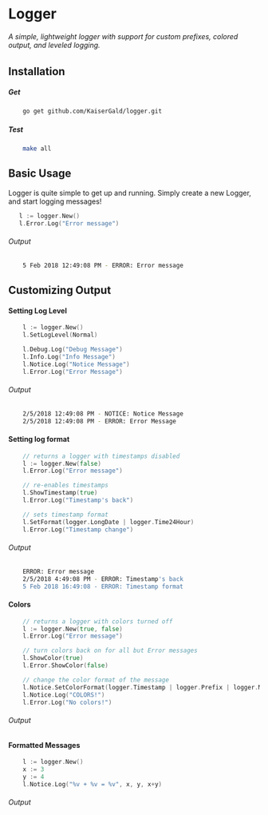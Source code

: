 
Logger
===

###### A simple, lightweight logger with support for custom prefixes, colored output, and leveled logging.

Installation
------

##### Get

```bash
	go get github.com/KaiserGald/logger.git
```

##### Test

```bash
	make all
```


Basic Usage
--------------

Logger is quite simple to get up and running. Simply create a new Logger, and start logging messages!

```go
   l := logger.New()
   l.Error.Log("Error message")
```

###### Output

```bash
	5 Feb 2018 12:49:08 PM - ERROR: Error message
```

Customizing Output
---

#### Setting Log Level

```go
	l := logger.New()
    l.SetLogLevel(Normal)

    l.Debug.Log("Debug Message")
    l.Info.Log("Info Message")
    l.Notice.Log("Notice Message")
    l.Error.Log("Error Message")  
```

###### Output

```bash
	2/5/2018 12:49:08 PM - NOTICE: Notice Message
    2/5/2018 12:49:08 PM - ERROR: Error Message
```

#### Setting log format

```go
	// returns a logger with timestamps disabled
	l := logger.New(false)    
    l.Error.Log("Error message")

    // re-enables timestamps
    l.ShowTimestamp(true)
    l.Error.Log("Timestamp's back")

    // sets timestamp format
    l.SetFormat(logger.LongDate | logger.Time24Hour)
    l.Error.Log("Timestamp change")
```

###### Output

```bash
    ERROR: Error message
    2/5/2018 4:49:08 PM - ERROR: Timestamp's back
    5 Feb 2018 16:49:08 - ERROR: Timestamp format
```

#### Colors
```go
	// returns a logger with colors turned off
    l := logger.New(true, false)
    l.Error.Log("Error message")

    // turn colors back on for all but Error messages
    l.ShowColor(true)
    l.Error.ShowColor(false)

    // change the color format of the message
    l.Notice.SetColorFormat(logger.Timestamp | logger.Prefix | logger.Message)
    l.Notice.Log("COLORS!")
    l.Error.Log("No colors!")

```
###### Output


#### Formatted Messages
```go
	l := logger.New()
    x := 3
    y := 4
    l.Notice.Log("%v + %v = %v", x, y, x+y)
```
###### Output
